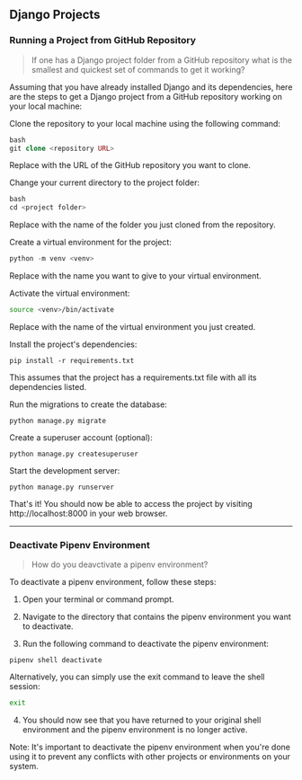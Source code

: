 ## Django Projects 

### Running a Project from GitHub Repository 

> If one has a Django project folder from a GitHub repository what is the smallest and quickest set of commands to get it working? 

Assuming that you have already installed Django and its dependencies, here are the steps to get a Django project from a GitHub repository working on your local machine:

Clone the repository to your local machine using the following command:

```php
bash
git clone <repository URL>
```

Replace <repository URL> with the URL of the GitHub repository you want to clone.

Change your current directory to the project folder:

```php
bash
cd <project folder>
```


Replace <project folder> with the name of the folder you just cloned from the repository.

Create a virtual environment for the project:

```php
python -m venv <venv>
```

Replace <venv> with the name you want to give to your virtual environment.

Activate the virtual environment:

```bash
source <venv>/bin/activate
```
Replace <venv> with the name of the virtual environment you just created.

Install the project's dependencies:

```
pip install -r requirements.txt
```

This assumes that the project has a requirements.txt file with all its dependencies listed.

Run the migrations to create the database:

```
python manage.py migrate
```

Create a superuser account (optional):

```
python manage.py createsuperuser
```

Start the development server:

```
python manage.py runserver
```

That's it! You should now be able to access the project by visiting http://localhost:8000 in your web browser.

---
### Deactivate Pipenv Environment

> How do you deavctivate a pipenv environment? 

To deactivate a pipenv environment, follow these steps:

  1. Open your terminal or command prompt.

  2. Navigate to the directory that contains the pipenv environment you want to deactivate.

  3. Run the following command to deactivate the pipenv environment:

```
pipenv shell deactivate
```

  Alternatively, you can simply use the exit command to leave the shell session:

```bash
exit
``` 

  4. You should now see that you have returned to your original shell environment and the pipenv environment is no longer active.

  Note: It's important to deactivate the pipenv environment when you're done using it to prevent any conflicts with other projects or environments on your system.



